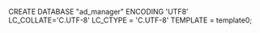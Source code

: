 CREATE DATABASE "ad_manager" ENCODING 'UTF8' LC_COLLATE='C.UTF-8' LC_CTYPE = 'C.UTF-8' TEMPLATE = template0;
